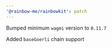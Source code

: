 ```yaml
---
'@rainbow-me/rainbowkit': patch
---
```


Bumped minimum `wagmi` version to `0.11.7`

Added `baseGoerli` chain support
